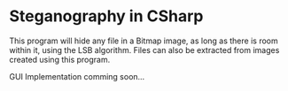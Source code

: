 # Steganography in CSharp
This program will hide any file in a Bitmap image, as long as there is room within it, using the LSB algorithm.
Files can also be extracted from images created using this program.

GUI Implementation comming soon...

